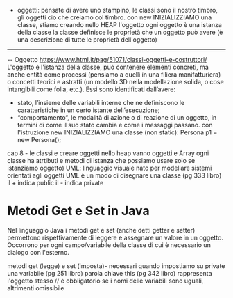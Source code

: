 - oggetti:
pensate di avere uno stampino, le classi sono il nostro timbro, gli oggetti cio che creiamo col timbro.
con new INIZIALIZZIAMO una classe, stiamo creando nello HEAP l'oggetto
ogni oggetto è una istanza della classe
la classe definisce le proprietà che un oggetto può avere (è una descrizione di tutte le proprietà dell'oggetto)



-----------------------
 -- Oggetto     https://www.html.it/pag/51071/classi-oggetti-e-costruttori/
L'oggetto è l'istanza della classe, può contenere elementi concreti, ma anche entità come processi (pensiamo a
quelli in una filiera manifatturiera) o concetti teorici e astratti (un modello 3D nella modellazione solida,
o cose intangibili come folla, etc.).
Essi sono identificati dall’avere:
- stato, l’insieme delle variabili interne che ne definiscono le caratteristiche in un certo istante dell’esecuzione;
- “comportamento“, le modalità di azione o di reazione di un oggetto, in termini di come il suo stato cambia e come i messaggi passano.
con l'istruzione new INIZIALIZZIAMO una classe (non static):  Persona p1 = new Persona();

cap 8 - le classi e creare oggetti
nello heap vanno oggetti e Array
 ogni classe ha atrtibuti e metodi di istanza che possiamo usare solo se istanziamo oggetto)
UML: linguaggio visuale nato per modellare sistemi orientati agli oggetti
UML è un modo di disegnare una classe (pg 333 libro)
    il + indica public
    il - indica private


# Metodi Get e Set in Java
Nel linguaggio Java i metodi get e set (anche detti getter e setter) permettono rispettivamente di leggere e assegnare un valore in un oggetto.  
Occorrono per ogni campo/variabile della classe di cui è necessario un dialogo con l'esterno.


metodi get (legge) e set (imposta)- necessari quando impostiamo su private una variabile (pg 251 libro)
parola chiave this (pg 342 libro) rappresenta l'oggetto stesso // è obbligatorio se i nomi delle variabili sono uguali, altrimenti omissibile


